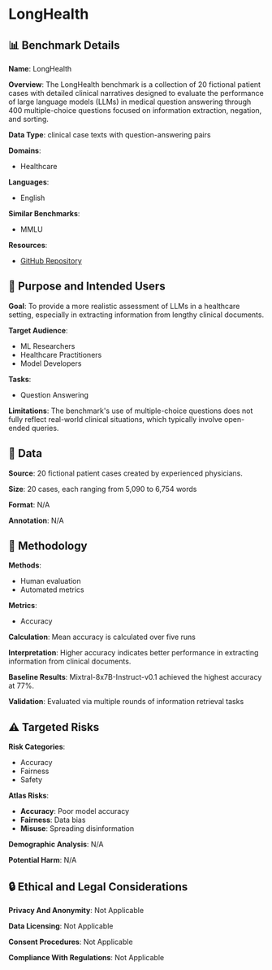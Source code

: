 # LongHealth

## 📊 Benchmark Details

**Name**: LongHealth

**Overview**: The LongHealth benchmark is a collection of 20 fictional patient cases with detailed clinical narratives designed to evaluate the performance of large language models (LLMs) in medical question answering through 400 multiple-choice questions focused on information extraction, negation, and sorting.

**Data Type**: clinical case texts with question-answering pairs

**Domains**:
- Healthcare

**Languages**:
- English

**Similar Benchmarks**:
- MMLU

**Resources**:
- [GitHub Repository](https://github.com/kbressem/LongHealth)

## 🎯 Purpose and Intended Users

**Goal**: To provide a more realistic assessment of LLMs in a healthcare setting, especially in extracting information from lengthy clinical documents.

**Target Audience**:
- ML Researchers
- Healthcare Practitioners
- Model Developers

**Tasks**:
- Question Answering

**Limitations**: The benchmark's use of multiple-choice questions does not fully reflect real-world clinical situations, which typically involve open-ended queries.

## 💾 Data

**Source**: 20 fictional patient cases created by experienced physicians.

**Size**: 20 cases, each ranging from 5,090 to 6,754 words

**Format**: N/A

**Annotation**: N/A

## 🔬 Methodology

**Methods**:
- Human evaluation
- Automated metrics

**Metrics**:
- Accuracy

**Calculation**: Mean accuracy is calculated over five runs

**Interpretation**: Higher accuracy indicates better performance in extracting information from clinical documents.

**Baseline Results**: Mixtral-8x7B-Instruct-v0.1 achieved the highest accuracy at 77%.

**Validation**: Evaluated via multiple rounds of information retrieval tasks

## ⚠️ Targeted Risks

**Risk Categories**:
- Accuracy
- Fairness
- Safety

**Atlas Risks**:
- **Accuracy**: Poor model accuracy
- **Fairness**: Data bias
- **Misuse**: Spreading disinformation

**Demographic Analysis**: N/A

**Potential Harm**: N/A

## 🔒 Ethical and Legal Considerations

**Privacy And Anonymity**: Not Applicable

**Data Licensing**: Not Applicable

**Consent Procedures**: Not Applicable

**Compliance With Regulations**: Not Applicable
